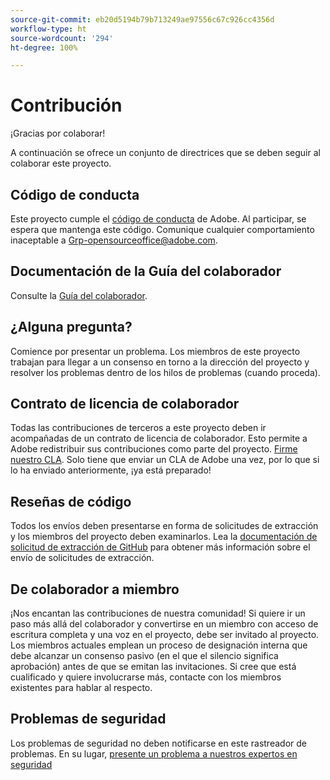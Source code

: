```yaml
---
source-git-commit: eb20d5194b79b713249ae97556c67c926cc4356d
workflow-type: ht
source-wordcount: '294'
ht-degree: 100%

---
```

# Contribución

¡Gracias por colaborar!

A continuación se ofrece un conjunto de directrices que se deben seguir al colaborar este proyecto.

## Código de conducta

Este proyecto cumple el [código de conducta](code-of-conduct.md) de Adobe. Al participar,
se espera que mantenga este código. Comunique cualquier comportamiento inaceptable a
[Grp-opensourceoffice@adobe.com](mailto:Grp-opensourceoffice@adobe.com).

## Documentación de la Guía del colaborador

Consulte la [Guía del colaborador](https://experienceleague.adobe.com/docs/contributor/contributor-guide/introduction.html?lang=es).

## ¿Alguna pregunta?

Comience por presentar un problema. Los miembros de este proyecto trabajan para llegar
a un consenso en torno a la dirección del proyecto y resolver los problemas dentro de los hilos de problemas (cuando proceda).

## Contrato de licencia de colaborador

Todas las contribuciones de terceros a este proyecto deben ir acompañadas de un contrato de licencia de colaborador. Esto permite a Adobe redistribuir sus contribuciones como parte del proyecto. [Firme nuestro CLA](http://opensource.adobe.com/cla.html). Solo
tiene que enviar un CLA de Adobe una vez, por lo que si lo ha enviado anteriormente,
¡ya está preparado!

## Reseñas de código

Todos los envíos deben presentarse en forma de solicitudes de extracción y los miembros del proyecto deben examinarlos. Lea la [documentación de solicitud de extracción de GitHub](https://docs.github.com/es/pull-requests/collaborating-with-pull-requests/proposing-changes-to-your-work-with-pull-requests/about-pull-requests) para obtener más información sobre el envío de solicitudes de extracción.

<!--
Lastly, please follow the [pull request template](PULL_REQUEST_TEMPLATE.md) when
submitting a pull request!
-->

## De colaborador a miembro

¡Nos encantan las contribuciones de nuestra comunidad! Si quiere ir un paso más allá del colaborador y convertirse en un miembro con acceso de escritura completa y una voz en el proyecto, debe ser invitado al proyecto. Los miembros actuales emplean un proceso de designación
interna que debe alcanzar un consenso pasivo (en el que el silencio significa aprobación) antes de que se emitan
las invitaciones. Si cree que está cualificado y quiere involucrarse más,
contacte con los miembros existentes para hablar al respecto.

## Problemas de seguridad

Los problemas de seguridad no deben notificarse en este rastreador de problemas. En su lugar, [presente un problema a nuestros expertos en seguridad](https://helpx.adobe.com/es/security/alertus.html)
